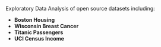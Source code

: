 Exploratory Data Analysis of open source datasets including:
  - **Boston Housing**
  - **Wisconsin Breast Cancer**
  - **Titanic Passengers**
  - **UCI Census Income**
